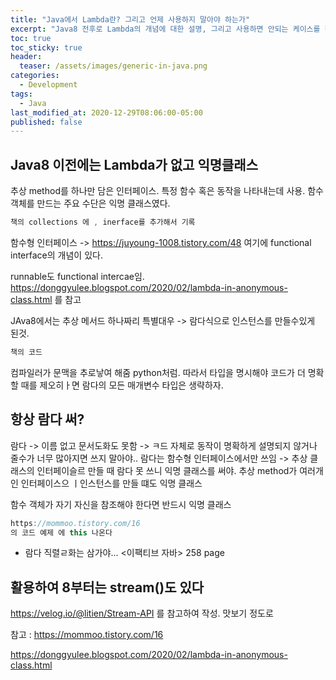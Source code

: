 ```yaml
---
title: "Java에서 Lambda란? 그리고 언제 사용하지 말아야 하는가"
excerpt: "Java8 전후로 Lambda의 개념에 대한 설명, 그리고 사용하면 안되는 케이스를 정리"
toc: true
toc_sticky: true
header:
  teaser: /assets/images/generic-in-java.png
categories:
  - Development 
tags:
  - Java
last_modified_at: 2020-12-29T08:06:00-05:00
published: false
---
```


## Java8 이전에는 Lambda가 없고 익명클래스
추상 method를 하나만 담은 인터페이스.
특정 함수 혹은 동작을 나타내는데 사용.
함수 객체를 만드는 주요 수단은 익명 클래스였다. 

```Java
책의 collections 에 , inerface를 추가해서 기록

```
함수형 인터페이스 -> 
https://juyoung-1008.tistory.com/48
여기에 functional interface의 개념이 있다.

runnable도 functional intercae임. 
https://donggyulee.blogspot.com/2020/02/lambda-in-anonymous-class.html
를 참고

JAva8에서는 추상 메서드 하나짜리 특별대우 -> 람다식으로 인스턴스를 만들수있게 된것.

```Java
책의 코드
```
컴파일러가 문맥을 추로낳여 해줌
python처럼.
따라서 타입을 명시해야 코드가 더 명확할 때를 제오히ㅏ면 람다의 모든 매개변수 타입은 생략하자.

## 항상 람다 써? 
람다 -> 이름 없고 문서도화도 못함 -> ㅋ드 자체로 동작이 명확하게 설명되지 않거나 
줄수가 너무 많아지면 쓰지 말아야..
람다는 함수형 인터페이스에서만 쓰임 -> 추상 클래스의 인터페이슬르 만들 때 람다 못 쓰니 익명 클래스를 써야. 추상 method가 여러개인 인터페이스으 ㅣ인스턴스를 만들 떄도 익명 클래스

함수 객체가 자기 자신을 참조해야 한다면 반드시 익명 클래스
```Java
https://mommoo.tistory.com/16
의 코드 예제 에 this 나온다 
```

+ 람다 직렬ㄹ화는 삼가야...
<이팩티브 자바> 258 page


## 활용하여 8부터는 stream()도 있다
https://velog.io/@litien/Stream-API
를 참고하여 작성.
맛보기 정도로

참고 : 
https://mommoo.tistory.com/16

https://donggyulee.blogspot.com/2020/02/lambda-in-anonymous-class.html